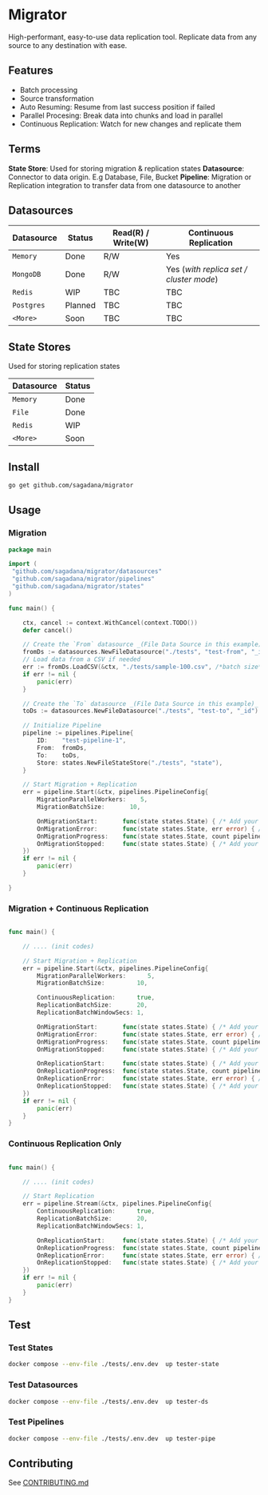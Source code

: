 # Migrator

High-performant, easy-to-use data replication tool. Replicate data from any source to any destination with ease.

## Features

- Batch processing
- Source transformation
- Auto Resuming: Resume from last success position if failed
- Parallel Procesing: Break data into chunks and load in parallel
- Continuous Replication: Watch for new changes and replicate them

## Terms

**State Store**: Used for storing migration & replication states
**Datasource**: Connector to data origin. E.g Database, File, Bucket
**Pipeline**: Migration or Replication integration to transfer data from one datasource to another

## Datasources

| Datasource | Status  | Read(R) / Write(W) | Continuous Replication                  |
| ---------- | ------- | ------------------ | --------------------------------------- |
| `Memory`   | Done    | R/W                | Yes                                     |
| `MongoDB`  | Done    | R/W                | Yes (_with replica set / cluster mode_) |
| `Redis`    | WIP     | TBC                | TBC                                     |
| `Postgres` | Planned | TBC                | TBC                                     |
| `<More>`   | Soon    | TBC                | TBC                                     |

## State Stores

Used for storing replication states

| Datasource | Status |
| ---------- | ------ |
| `Memory`   | Done   |
| `File`     | Done   |
| `Redis`    | WIP    |
| `<More>`   | Soon   |

## Install

```bash
go get github.com/sagadana/migrator
```

## Usage

### Migration

```go
package main

import (
 "github.com/sagadana/migrator/datasources"
 "github.com/sagadana/migrator/pipelines"
 "github.com/sagadana/migrator/states"
)

func main() {

    ctx, cancel := context.WithCancel(context.TODO())
    defer cancel()

    // Create the `From` datasource _(File Data Source in this example)_
    fromDs := datasources.NewFileDatasource("./tests", "test-from", "_id")
    // Load data from a CSV if needed
    err := fromDs.LoadCSV(&ctx, "./tests/sample-100.csv", /*batch size*/ 10)
    if err != nil {
        panic(err)
    }

    // Create the `To` datasource _(File Data Source in this example)_
    toDs := datasources.NewFileDatasource("./tests", "test-to", "_id")

    // Initialize Pipeline
    pipeline := pipelines.Pipeline{
        ID:    "test-pipeline-1",
        From:  fromDs,
        To:    toDs,
        Store: states.NewFileStateStore("./tests", "state"),
    }

    // Start Migration + Replication
    err = pipeline.Start(&ctx, pipelines.PipelineConfig{
        MigrationParallelWorkers:    5,
        MigrationBatchSize:       10,

        OnMigrationStart:       func(state states.State) { /* Add your logic. E.g extra logs */ },
        OnMigrationError:       func(state states.State, err error) { /* Add your logic. E.g extra logs */ },
        OnMigrationProgress:    func(state states.State, count pipelines.DatasourcePushCount) { /* Add your logic. E.g extra logs */ },
        OnMigrationStopped:     func(state states.State) { /* Add your logic. E.g extra logs */ },
    })
    if err != nil {
        panic(err)
    }

}

```

### Migration + Continuous Replication

```go

func main() {

    // .... (init codes)

    // Start Migration + Replication
    err = pipeline.Start(&ctx, pipelines.PipelineConfig{
        MigrationParallelWorkers:      5,
        MigrationBatchSize:         10,

        ContinuousReplication:      true,
        ReplicationBatchSize:       20,
        ReplicationBatchWindowSecs: 1,

        OnMigrationStart:       func(state states.State) { /* Add your logic. E.g extra logs */ },
        OnMigrationError:       func(state states.State, err error) { /* Add your logic. E.g extra logs */ },
        OnMigrationProgress:    func(state states.State, count pipelines.DatasourcePushCount) { /* Add your logic. E.g extra logs */ },
        OnMigrationStopped:     func(state states.State) { /* Add your logic. E.g extra logs */ },

        OnReplicationStart:     func(state states.State) { /* Add your logic. E.g extra logs */ },
        OnReplicationProgress:  func(state states.State, count pipelines.DatasourcePushCount) { /* Add your logic. E.g extra logs */ },
        OnReplicationError:     func(state states.State, err error) { /* Add your logic. E.g extra logs */ },
        OnReplicationStopped:   func(state states.State) { /* Add your logic. E.g extra logs */ },
    })
    if err != nil {
        panic(err)
    }
}

```

### Continuous Replication Only

```go

func main() {

    // .... (init codes)

    // Start Replication
    err = pipeline.Stream(&ctx, pipelines.PipelineConfig{
        ContinuousReplication:      true,
        ReplicationBatchSize:       20,
        ReplicationBatchWindowSecs: 1,

        OnReplicationStart:     func(state states.State) { /* Add your logic. E.g extra logs */ },
        OnReplicationProgress:  func(state states.State, count pipelines.DatasourcePushCount) { /* Add your logic. E.g extra logs */ },
        OnReplicationError:     func(state states.State, err error) { /* Add your logic. E.g extra logs */ },
        OnReplicationStopped:   func(state states.State) { /* Add your logic. E.g extra logs */ },
    })
    if err != nil {
        panic(err)
    }
}

```

## Test

### Test States

```sh
docker compose --env-file ./tests/.env.dev  up tester-state
```

### Test Datasources

```sh
docker compose --env-file ./tests/.env.dev  up tester-ds
```

### Test Pipelines

```sh
docker compose --env-file ./tests/.env.dev  up tester-pipe
```

## Contributing

See [CONTRIBUTING.md](CONTRIBUTING.md)

